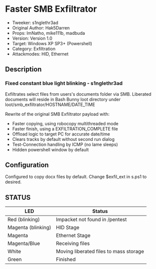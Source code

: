 # Faster SMB Exfiltrator
* Tweeker:  s1nglethr3ad
* Original Author: Hak5Darren
* Props: ImNatho, mike111b, madbuda
* Version: Version 1.0
* Target: Windows XP SP3+ (Powershell)
* Category: Exfiltration
* Attackmodes: HID, Ethernet
 
## Description
### Fixed constant blue light blinking - s1nglethr3ad
Exfiltrates select files from users's documents folder via SMB.
Liberated documents will reside in Bash Bunny loot directory under loot/smb_exfiltrator/HOSTNAME/DATE_TIME

Rewrite of the original SMB Exfiltrator payload with:
* Faster copying, using robocopy multithreaded mode
* Faster finish, using a EXFILTRATION_COMPLETE file
* Offload logic to target PC for accurate date/time
* Clears tracks by default without second run dialog
* Test-Connection handling by ICMP (no lame sleeps)
* Hidden powershell window by default


## Configuration

Configured to copy docx files by default. Change $exfil_ext in s.ps1 to desired. 

## STATUS

| LED                 | Status                                 |
| ------------------- | -------------------------------------- |
| Red (blinking)      | Impacket not found in /pentest         |
| Magenta (blinking)  | HID Stage                              |
| Magenta             | Ethernet Stage                         |
| Magenta/Blue        | Receiving files                        |
| White               | Moving liberated files to mass storage |
| Green               | Finished                               |
